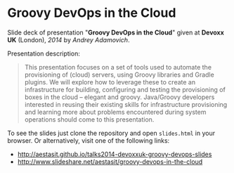 
# Groovy DevOps in the Cloud

Slide deck of presentation "**Groovy DevOps in the Cloud**" given at **Devoxx UK** (London), *2014* by *Andrey Adamovich*.

Presentation description:

> This presentation focuses on a set of tools used to automate the provisioning of (cloud) servers, using Groovy libraries and Gradle plugins. We will explore how to leverage these to create an infrastructure for building, configuring and testing the provisioning of boxes in the cloud – elegant and groovy.  Java/Groovy developers interested in reusing their existing skills for infrastructure provisioning and learning more about problems encountered during system operations should come to this presentation.


To see the slides just clone the repository and open `slides.html` in your browser. Or alternatively, visit one of the following links:

- <http://aestasit.github.io/talks2014-devoxxuk-groovy-devops-slides>
- <http://www.slideshare.net/aestasit/groovy-devops-in-the-cloud>

